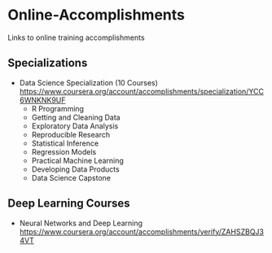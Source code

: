 # Online-Accomplishments
Links to online training accomplishments

## Specializations
* Data Science Specialization (10 Courses)  
  https://www.coursera.org/account/accomplishments/specialization/YCC6WNKNK9UF
  - R Programming
  - Getting and Cleaning Data
  - Exploratory Data Analysis
  - Reproducible Research
  - Statistical Inference
  - Regression Models
  - Practical Machine Learning
  - Developing Data Products
  - Data Science Capstone
  
## Deep Learning Courses
* Neural Networks and Deep Learning  
  https://www.coursera.org/account/accomplishments/verify/ZAHSZBQJ34VT

